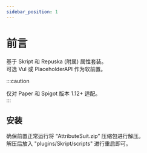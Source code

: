 ```yaml
---
sidebar_position: 1
---
```




# 前言

基于 Skript 和 Repuska (附属) 属性套装。  
可选 Vul 或 PlaceholderAPI 作为软前置。  

:::caution

仅对 Paper 和 Spigot 版本 1.12+ 适配。  
:::

## 安装

确保前置正常运行将 “AttributeSuit.zip” 压缩包进行解压。  
解压后放入 "plugins/Skript/scripts" 进行重启即可。  
